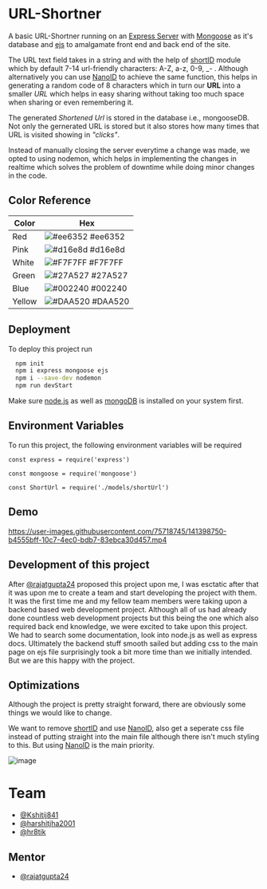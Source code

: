 
# URL-Shortner

A basic URL-Shortner running on an [Express Server](https://expressjs.com) with [Mongoose](https://mongoosejs.com) as it's database and [ejs](https://ejs.co) to amalgamate front end and back end of the site.

The URL text field takes in a string and with the help of [shortID](https://www.npmjs.com/package/shortid) module which by default 7-14 url-friendly characters: A-Z, a-z, 0-9, _- . Although alternatively you can use [NanoID](https://github.com/ai/nanoid/) to achieve the same function, this helps in generating a random code of 8 characters which in turn our **URL** into a smaller *URL* which helps in easy sharing without taking too much space when sharing or even remembering it.

The generated *Shortened Url* is stored in the database i.e., mongooseDB. Not only the gernerated URL is stored but it also stores how many times that URL is visited showing in *"clicks"*.

Instead of manually closing the server everytime a change was made, we opted to using nodemon, which helps in implementing the changes in realtime which solves the problem of downtime while doing minor changes in the code.

## Color Reference

| Color             | Hex                                                                |
| ----------------- | ------------------------------------------------------------------ |
| Red | ![#ee6352](https://via.placeholder.com/10/ee6352?text=+) #ee6352 |
| Pink | ![#d16e8d](https://via.placeholder.com/10/d16e8d?text=+) #d16e8d |
| White | ![#F7F7FF](https://via.placeholder.com/10/F7F7FF?text=+) #F7F7FF |
| Green | ![#27A527](https://via.placeholder.com/10/27A527?text=+) #27A527 |
| Blue | ![#002240](https://via.placeholder.com/10/002240?text=+) #002240 |
| Yellow | ![#DAA520](https://via.placeholder.com/10/DAA520?text=+) #DAA520 |





## Deployment

To deploy this project run

```bash
  npm init
  npm i express mongoose ejs
  npm i --save-dev nodemon
  npm run devStart
```
Make sure [node.js](https://nodejs.org/en/) as well as [mongoDB](https://docs.mongodb.com/manual/installation/) is installed on your system first.


## Environment Variables

To run this project, the following environment variables will be required

`const express = require('express')`

`const mongoose = require('mongoose')`

`const ShortUrl = require('./models/shortUrl')`



## Demo

https://user-images.githubusercontent.com/75718745/141398750-b4555bff-10c7-4ec0-bdb7-83ebca30d457.mp4
## Development of this project

After [@rajatgupta24](https://github.com/rajatgupta24) proposed this project upon me, I was esctatic after that it was upon me to create a team and start developing the project with them.
It was the first time me and my fellow team members were taking upon a backend based web development project. Although all of us had already done countless web development projects but this being the one which also required back end knowledge, we were excited to take upon this project. We had to search some documentation, look into node.js as well as express docs. Ultimately the backend stuff smooth sailed but adding css to the main page on ejs file surprisingly took a bit more time than we initially intended. But we are this happy with the project.


## Optimizations

Although the project is pretty straight forward, there are obviously some things we would like to change.

We want to remove [shortID](https://www.npmjs.com/package/shortid) and use [NanoID](https://github.com/ai/nanoid/), also get a seperate css file instead of putting straight into the main file although there isn't much styling to this. But using [NanoID](https://github.com/ai/nanoid/) is the main priority.

![image](https://user-images.githubusercontent.com/75718745/141401670-de09a4ed-10e7-4d0e-adc1-8a9d824e8105.png)

# Team

- [@Kshitij841](https://github.com/Kshitij841)
- [@harshitjha2001](https://github.com/harshitjha2001)
- [@hr8tik](https://github.com/hr8tik)

## Mentor

- [@rajatgupta24](https://github.com/rajatgupta24)

